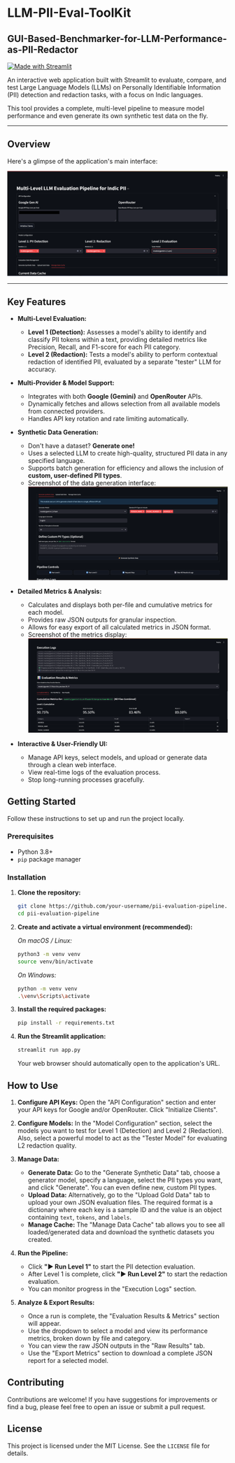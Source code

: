 # LLM-PII-Eval-ToolKit
## GUI-Based-Benchmarker-for-LLM-Performance-as-PII-Redactor
[![Made with Streamlit](https://img.shields.io/badge/Made%20with-Streamlit-FF4B4B.svg)](https://streamlit.io)

An interactive web application built with Streamlit to evaluate, compare, and test Large Language Models (LLMs) on Personally Identifiable Information (PII) detection and redaction tasks, with a focus on Indic languages.

This tool provides a complete, multi-level pipeline to measure model performance and even generate its own synthetic test data on the fly.

---

## Overview

Here's a glimpse of the application's main interface:

![Main Application Page](Main_Page.png)

---

## Key Features

-   **Multi-Level Evaluation:**
    -   **Level 1 (Detection):** Assesses a model's ability to identify and classify PII tokens within a text, providing detailed metrics like Precision, Recall, and F1-score for each PII category.
    -   **Level 2 (Redaction):** Tests a model's ability to perform contextual redaction of identified PII, evaluated by a separate "tester" LLM for accuracy.

-   **Multi-Provider & Model Support:**
    -   Integrates with both **Google (Gemini)** and **OpenRouter** APIs.
    -   Dynamically fetches and allows selection from all available models from connected providers.
    -   Handles API key rotation and rate limiting automatically.

-   **Synthetic Data Generation:**
    -   Don't have a dataset? **Generate one!**
    -   Uses a selected LLM to create high-quality, structured PII data in any specified language.
    -   Supports batch generation for efficiency and allows the inclusion of **custom, user-defined PII types**.
    -   Screenshot of the data generation interface:
        ![Dataset Generation Interface](DataSet_Generation.png)

-   **Detailed Metrics & Analysis:**
    -   Calculates and displays both per-file and cumulative metrics for each model.
    -   Provides raw JSON outputs for granular inspection.
    -   Allows for easy export of all calculated metrics in JSON format.
    -   Screenshot of the metrics display:
        ![Metrics Display](Metrics.png)

-   **Interactive & User-Friendly UI:**
    -   Manage API keys, select models, and upload or generate data through a clean web interface.
    -   View real-time logs of the evaluation process.
    -   Stop long-running processes gracefully.

## Getting Started

Follow these instructions to set up and run the project locally.

### Prerequisites

-   Python 3.8+
-   `pip` package manager

### Installation

1.  **Clone the repository:**
    ```bash
    git clone https://github.com/your-username/pii-evaluation-pipeline.git
    cd pii-evaluation-pipeline
    ```

2.  **Create and activate a virtual environment (recommended):**

    *On macOS / Linux:*
    ```bash
    python3 -m venv venv
    source venv/bin/activate
    ```
    *On Windows:*
    ```bash
    python -m venv venv
    .\venv\Scripts\activate
    ```

3.  **Install the required packages:**
    ```bash
    pip install -r requirements.txt
    ```

4.  **Run the Streamlit application:**
    ```bash
    streamlit run app.py
    ```
    Your web browser should automatically open to the application's URL.

## How to Use

1.  **Configure API Keys:** Open the "API Configuration" section and enter your API keys for Google and/or OpenRouter. Click "Initialize Clients".

2.  **Configure Models:** In the "Model Configuration" section, select the models you want to test for Level 1 (Detection) and Level 2 (Redaction). Also, select a powerful model to act as the "Tester Model" for evaluating L2 redaction quality.

3.  **Manage Data:**
    -   **Generate Data:** Go to the "Generate Synthetic Data" tab, choose a generator model, specify a language, select the PII types you want, and click "Generate". You can even define new, custom PII types.
    -   **Upload Data:** Alternatively, go to the "Upload Gold Data" tab to upload your own JSON evaluation files. The required format is a dictionary where each key is a sample ID and the value is an object containing `text`, `tokens`, and `labels`.
    -   **Manage Cache:** The "Manage Data Cache" tab allows you to see all loaded/generated data and download the synthetic datasets you created.

4.  **Run the Pipeline:**
    -   Click **"▶️ Run Level 1"** to start the PII detection evaluation.
    -   After Level 1 is complete, click **"▶️ Run Level 2"** to start the redaction evaluation.
    -   You can monitor progress in the "Execution Logs" section.

5.  **Analyze & Export Results:**
    -   Once a run is complete, the "Evaluation Results & Metrics" section will appear.
    -   Use the dropdown to select a model and view its performance metrics, broken down by file and category.
    -   You can view the raw JSON outputs in the "Raw Results" tab.
    -   Use the "Export Metrics" section to download a complete JSON report for a selected model.

## Contributing

Contributions are welcome! If you have suggestions for improvements or find a bug, please feel free to open an issue or submit a pull request.

## License

This project is licensed under the MIT License. See the `LICENSE` file for details.
